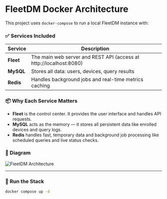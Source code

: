 # FleetDM Docker Architecture

This project uses `docker-compose` to run a local FleetDM instance with:

### ✅ Services Included

| Service | Description |
|--------|-------------|
| **Fleet** | The main web server and REST API (access at http://localhost:8080) |
| **MySQL** | Stores all data: users, devices, query results |
| **Redis** | Handles background jobs and real-time metrics caching |

### 📦 Why Each Service Matters

- **Fleet** is the control center. It provides the user interface and handles API requests.
- **MySQL** acts as the memory — it stores all persistent data like enrolled devices and query logs.
- **Redis** handles fast, temporary data and background job processing like scheduled queries and live status checks.

### 🔄 Diagram

![FleetDM Architecture](./fleetdm_architecture.png)

---

### 🚀 Run the Stack

```bash
docker compose up -d
